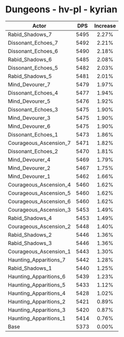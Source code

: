 # Dungeons - hv-pl - kyrian
| Actor | DPS | Increase |
|---|:---:|:---:|
|Rabid_Shadows_7|5495|2.27%|
|Dissonant_Echoes_7|5492|2.21%|
|Dissonant_Echoes_6|5490|2.18%|
|Rabid_Shadows_6|5485|2.08%|
|Dissonant_Echoes_5|5482|2.03%|
|Rabid_Shadows_5|5481|2.01%|
|Mind_Devourer_7|5479|1.97%|
|Dissonant_Echoes_4|5477|1.94%|
|Mind_Devourer_5|5476|1.92%|
|Dissonant_Echoes_3|5475|1.90%|
|Mind_Devourer_3|5475|1.90%|
|Mind_Devourer_6|5475|1.90%|
|Dissonant_Echoes_1|5473|1.86%|
|Courageous_Ascension_7|5471|1.82%|
|Dissonant_Echoes_2|5470|1.81%|
|Mind_Devourer_4|5469|1.79%|
|Mind_Devourer_2|5467|1.75%|
|Mind_Devourer_1|5462|1.66%|
|Courageous_Ascension_4|5460|1.62%|
|Courageous_Ascension_5|5460|1.62%|
|Courageous_Ascension_6|5460|1.62%|
|Courageous_Ascension_3|5453|1.49%|
|Rabid_Shadows_4|5453|1.49%|
|Courageous_Ascension_2|5448|1.40%|
|Rabid_Shadows_2|5446|1.36%|
|Rabid_Shadows_3|5446|1.36%|
|Courageous_Ascension_1|5443|1.30%|
|Haunting_Apparitions_7|5442|1.28%|
|Rabid_Shadows_1|5440|1.25%|
|Haunting_Apparitions_6|5439|1.23%|
|Haunting_Apparitions_5|5433|1.12%|
|Haunting_Apparitions_4|5428|1.02%|
|Haunting_Apparitions_2|5421|0.89%|
|Haunting_Apparitions_3|5420|0.87%|
|Haunting_Apparitions_1|5414|0.76%|
|Base|5373|0.00%|
